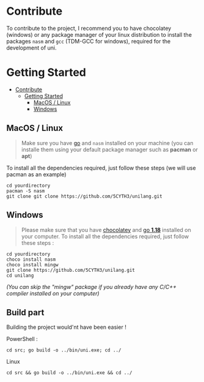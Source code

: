 # Contribute
To contribute to the project, I recommend you to have chocolatey (windows) or any package manager of your 
linux distribution to install the packages `nasm` and `gcc` (TDM-GCC for windows), required for the 
development of uni.

# Getting Started

- [Contribute](#contribute)
  - [Getting Started](#getting-started)
    - [MacOS / Linux](#macos--linux)
    - [Windows](#windows)

## MacOS / Linux
> Make sure you have [go](https://go.dev/) and `nasm` installed on your machine (you can installe them using your default package manager such as **pacman** or **apt**)

To install all the dependencies required, just follow these steps (we will use pacman as an example)

```
cd yourdirectory
pacman -S nasm
git clone git clone https://github.com/5CYTH3/unilang.git
```

## Windows

> Please make sure that you have [chocolatey](https://chocolatey.org/) and [go **1.18**](https://go.dev/) installed on your computer.
To install all the dependencies required, just follow these steps :

```
cd yourdirectory
choco install nasm
choco install mingw
git clone https://github.com/5CYTH3/unilang.git
cd unilang
```
*(You can skip the "mingw" package if you already have any C/C++ compiler installed on your computer)*

## Build part
Building the project would'nt have been easier !

PowerShell :
```
cd src; go build -o ../bin/uni.exe; cd ../
```

Linux
```
cd src && go build -o ../bin/uni.exe && cd ../
```
